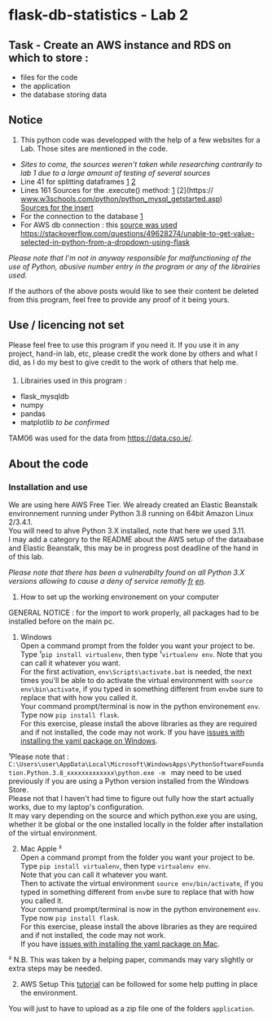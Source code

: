 # flask-db-statistics - Lab 2

## Task - Create an AWS instance and RDS on which to store :
 - files for the code
 - the application
 - the database storing data

## Notice

   1. This python code was developped with the help of a few websites for a Lab.
Those sites are mentioned in the code.
- _Sites to come, the sources weren't taken while researching contrarily to lab 1 due to a large amount of testing of several sources_
- Line 41 for splitting dataframes [1](https://www.geeksforgeeks.org/how-to-drop-rows-that-contain-a-specific-string-in-pandas/) [2](https://www.geeksforgeeks.org/split-dataframe-in-pandas-based-on-values-in-multiple-columns/)
- Lines 161 Sources for the .execute() method: [1](https://www.w3schools.com/python/python_mysql_insert.asp) [2](https:// www.w3schools.com/python/python_mysql_getstarted.asp) <br />
  [Sources for the insert](https://akashtikkiwal.medium.com/deploying-flask-web-application-integrated-with-mysql-database-server-running-on-aws-d9ce560add89)
- For the connection to the database [1](https://dev.to/chrisgreening/connecting-to-a-relational-database-using-sqlalchemy-and-python-1619)
- For AWS db connection : this [source was used](https://akashtikkiwal.medium.com/deploying-flask-web-application-integrated-with-mysql-database-server-running-on-aws-d9ce560add89)
https://stackoverflow.com/questions/49628274/unable-to-get-value-selected-in-python-from-a-dropdown-using-flask

_Please note that I'm not in anyway responsible for malfunctioning of the use of Python, abusive number entry in the program or any of the librairies used._

If the authors of the above posts would like to see their content be deleted from this program, feel free to provide any proof of it being yours.

## Use / licencing not set

Please feel free to use this program if you need it.
If you use it in any project, hand-in lab, etc, please credit the work done by others and what I did, as I do my best to give credit to the work of others that help me.
####

1. Librairies used in this program :

- flask_mysqldb
- numpy
- pandas
- matplotlib *to be confirmed*

TAM06 was used for the data from https://data.cso.ie/.
## About the code

### Installation and use

We are using here AWS Free Tier. We already created an Elastic Beanstalk environnement running under Python 3.8 running on 64bit Amazon Linux 2/3.4.1.<br />
You will need to ahve Python 3.X installed, note that here we used 3.11. <br />
I may add a category to the README about the AWS setup of the dataabase and Elastic Beanstalk, this may be in progress post deadline of the hand in of this lab.<br />

_Please note that there has been a vulnerabilty found on all Python 3.X versions allowing to cause a deny of service remotly [fr](https://www.cert.ssi.gouv.fr/avis/CERTFR-2022-AVI-1017/](en)[https://www.cve.org/CVERecord?id=CVE-2022-45061) [en](https://www.cve.org/CVERecord?id=CVE-2022-45061)._<br />

1. How to set up the working environement on your computer

 GENERAL NOTICE : for the import to work properly, all packages had to be installed before on the main pc.
  1. Windows <br />
  Open a command prompt from the folder you want your project to be. Type ¹`pip install virtualenv`, then type ¹`virtualenv env`. Note that you can call it whatever you want. <br />
    For the first activation, `env\Scripts\activate.bat` is needed, the next times you'll be able to do activate the virtual environment with `source env\bin\activate`, if you typed in something different from `env`be sure to replace that with how you called it.<br />
Your command prompt/terminal is now in the python environement `env`. Type now `pip install flask`. <br />
  For this exercise, please install the above libraries as they are required and if not installed, the code may not work. If you have [issues with installing the yaml package on Windows](https://www.geeksforgeeks.org/how-to-install-pyyaml-on-windows/).<br />
  
  ¹Please note that : `C:\Users\user\AppData\Local\Microsoft\WindowsApps\PythonSoftwareFoundation.Python.3.8_xxxxxxxxxxxxx\python.exe -m ` may need to be used previously if you are using a Python version installed from the Windows Store. <br />
  Please not that I haven't had time to figure out fully how the start actually works, due to my laptop's configuration. <br />
  It may vary depending on the source and which python.exe you are using, whether it be global or the one installed locally in the folder after installation of the virtual environment.
  
  2. Mac Apple ² <br />
  Open a command prompt from the folder you want your project to be. Type `pip install virtualenv`, then type `virtualenv env`. <br />
  Note that you can call it whatever you want.<br />
  Then to activate the virtual environment `source env/bin/activate`, if you typed in something different from `env`be sure to replace that with how you called it.<br />
  Your command prompt/terminal is now in the python environement `env`. Type now `pip install flask`.  <br />
  For this exercise, please install the above libraries as they are required and if not installed, the code may not work.  <br />
  If you have [issues with installing the yaml package on Mac](https://stackoverflow.com/questions/14261614/how-do-i-install-the-yaml-package-for-python/21317961#21317961).
  
  ² N.B. This was taken by a helping paper, commands may vary slightly or extra steps may be needed.
  
2. AWS Setup
  This [tutorial](https://dev.to/chrisgreening/connecting-to-a-relational-database-using-sqlalchemy-and-python-1619) can be followed for some help putting in place the environment.
  
  You will just to have to upload as a zip file one of the folders `application`.


